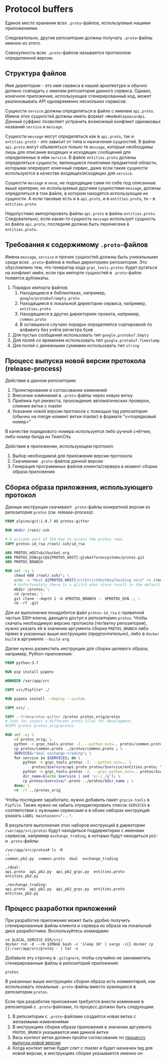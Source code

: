 # Protocol buffers

Единое место хранения всех `.proto`-файлов, используемые нашими приложениями.

Следовательно, другие репозитории должны получать `.proto`-файлы именно из этого.

Совокупность всех `.proto`-файлов называется протоколом определенной версии.

## Структура файлов

Имя директории - это имя сервиса в нашей архитектуре и обычно должно совпадать с именем репозитория данного сервиса. Однако, конечное приложение, использующее сгенерированный код, может реализовывать API одновременно нескольких сервисов.

Сущности `service` должны определяться в файле с именем `api.proto`. Имена этих сущностей должны иметь формат `<ИмяВебСервиса>Api`. Данный суффикс позволяет устранить возможный конфликт одинаковых названий `service` и `message`.

Сущности `message` могут определяться как в `api.proto`, так и `entities.proto` - это зависит от типа и назначения сущностей. В файле `api.proto` могут объявляться только те `message`, которые необходимы лишь для описания входящих и исходящих сообщений для определенных в нём `service`. В файле `entities.proto` должны определяться сущности, являющиеся понятиями предметной области, которыми оперирует конечный сервис, даже если такие сущности используются в качестве входящих/исходящих для `service`.

Сущности `message` и `enum`, не подходящие сами по себе под описанные выше критерии, но используемые другими сущностями `message`, должны определяться в том файле, в котором находятся использующие их сущности. А если таковые есть и в `api.proto`, и в `entities.proto`, то - в `entities.proto`.

Недопустимо импортировать файлы `api.proto` в файлы `entities.proto`. Следовательно, если какая-то сущность `message` использует сущность из файла `api.proto`, последняя должна быть перенесена в `entities.proto`.

## Требования к содержимому `.proto`-файлов

Имена `message`, `service` и прочих сущностей должны быть уникальными среди всех `.proto`-файлов в любых директориях репозитория. Это обусловлено тем, что генератор кода `grpc_tools.protoc` будет ругаться на конфликт имён, если при импорте сущностей в `.proto`-файле появятся дубликаты.

1. Порядок импорта файлов:
    1. Находящиеся в библиотеках, например, `google/protobuf/empty.proto`
    1. Находящиеся в локальной директории сервиса, например, `entities.proto`
    1. Находящиеся в других директориях проекта, например, `common.proto`
    1. В оставшихся случаях порядок определяется сортировкой по алфавиту без учёта регистра букв
1. Для пустых сообщений использовать тип `google.protobuf.Empty`
1. Для полей со временем использовать тип `google.protobuf.Timestamp`
1. Для полей с денежными суммами использовать тип `string`

## Процесс выпуска новой версии протокола (release-process)

Действия в данном репозитории:

1. Проектирование и согласование изменений
1. Внесение изменений в `.proto`-файлы через новую ветку
1. Приёмка пул реквеста, прохождение автоматических проверок, слияние ветки с master
1. Указание новой версии протокола с помощью tag репозитория (обычно на merge-коммит ветки master) в формате "v<порядковый номер>"

В качестве порядкового номера используется либо ручной счётчик, либо номер билда из TeamCity.

Действия в приложении, использующем протокол:

1. Выбор необходимой для приложения версии протокола
1. Скачивание `.proto`-файлов данной версии
1. Генерация программных файлов клиента/сервера в момент сборки образа приложения

## Сборка образа приложения, использующего протокол

Данные инструкции скачивают `.proto`-файлы конкретной версии из репозитория `protos` (см. release-process):

```dockerfile
FROM alpine/git:1.0.7 AS protos-gitter

RUN mkdir /root/.ssh

# A private part of SSH key to access the protos repo
COPY protos-id_rsa /root/.ssh/id_rsa

ARG PROTOS_HOST=bitbucket.org
ARG PROTOS_DSN=git@${PROTOS_HOST}:globalforexsystems/protos.git
ARG PROTOS_BRANCH

RUN set -e; \
    chmod 600 /root/.ssh/*; \
    echo -e "Host ${PROTOS_HOST}\n\tStrictHostKeyChecking no\n" >> /root/.ssh/config; \
    # Unfortunately there is a glitch when store result in the default /git directory
    mkdir /protos; \
    cd /protos; \
    git clone --depth 1 -b $PROTOS_BRANCH -- $PROTOS_DSN .; \
    rm -rf .git
```

Для их выполнения понадобится файл `protos-id_rsa` с приватной частью SSH-ключа, дающего доступ к репозиторию `protos`. Чтобы скачать необходимую версию протокола (тег/ветку репозитория), нужно указать её в значении аргумента сборки `PROTOS_BRANCH` либо прямо в указанных выше инструкциях (предпочтительно), либо в `docker build` в аргументе `--build-arg`.

Далее нужно разместить инструкции для сборки целевого образа; например, Python-приложения:

```dockerfile
FROM python:3.7

RUN pip install pipenv

WORKDIR /var/app/src

COPY src/Pipfile* ./

RUN pipenv install --deploy --system

COPY src/ .

COPY --from=protos-gitter /protos protos_orig/protos
# Just for inject a different proto-files for development
#COPY protos protos_orig/protos

RUN set -e; \
    cd protos_orig; \
    python -m grpc_tools.protoc -I. --python_out=.. protos/common.proto; \
    cp protos/common.proto ../protos/common.proto ; \
    SERVICES="deal exchange-trading"; \
    for service in $SERVICES; do \
        python -m grpc_tools.protoc -I. --python_out=.. \
            protos/$service/api.proto protos/$service/entities.proto; \
        python -m grpc_tools.protoc -I. --grpc_python_out=.. protos/$service/api.proto; \
        dir_name=$(echo $service | sed 's/-/_/g'); \
        cp protos/$service/*.proto ../protos/$dir_name ; \
    done; \
    rm -rf ../protos_orig
```

Чтобы последнее заработало, нужно добавить пакет `grpcio-tools` в `Pipfile`. Также нужно не забыть отредактировать список `SERVICES` в соответствии с нужными сервисами и в обоих наборах инструкций указать `LABEL maintainer="..."`.

В результате выполнения этих наборов инструкций в директории `/var/app/src/protos` будут находиться поддиректории с именами сервисов, например `exchange_trading`, в которых будут находиться `pb2`- и `.proto`-файлы:

```
/var/app/src/protos# ls -R
.:
common_pb2.py  common.proto  deal  exchange_trading

./deal:
api.proto  api_pb2.py  api_pb2_grpc.py  entities.proto  entities_pb2.py

./exchange_trading:
api.proto  api_pb2.py  api_pb2_grpc.py  entities.proto  entities_pb2.py
```

## Процесс разработки приложений

При разработке приложения может быть удобно получить сгенерированные файлы клиента и сервера из образа на локальный диск разработчика. Воспользуйтесь командами:

```shell script
cd $LOCAL_SERVICE_DIR/src/
docker run -d --rm $IMAGE bash -c 'sleep 10' | xargs -i{} docker cp {}:/var/app/src/protos - | tar -x
```

Добавьте эту строчку в `.gitignore`, чтобы случайно не закоммитить сгенерированные файлы в репозиторий приложения:

```gitignore
protos
```

В указанных выше инструкциях сборки образа есть комментарий, как использовать локальные `.proto`-файлы вместо хранящихся в репозитории `protos`.

Если при разработке приложения требуется внести изменения в репозиторий с `.proto`-файлами, то процесс должен быть следующим:

1. В репозитории с `.proto`-файлами создаётся новая ветка с желаемыми изменениями
1. В инструкциях сборки образа приложения в значении аргумента `PROTOS_BRANCH` указывается имя данной ветки
1. Весь контент ветки должен пройти согласование по [процессу выпуска новой версии](#release-process)
1. Когда контент ветки будет слит с master и будет назначен tag для новой версии, в инструкциях сборки указывается именно он

